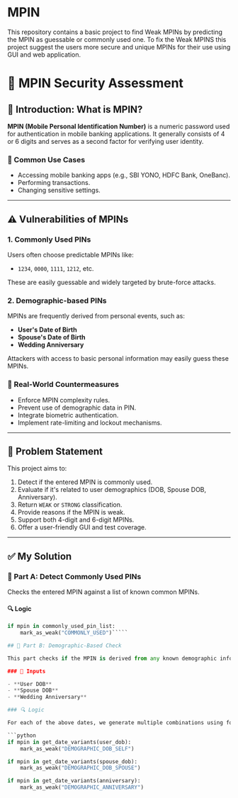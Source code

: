 # MPIN
This repository contains a basic project to find Weak MPINs by predicting the MPIN as guessable or commonly used one. To fix the Weak MPINS this project suggest the users more secure and unique MPINs for their use using GUI and web application.

# 🔐 MPIN Security Assessment

## 📘 Introduction: What is MPIN?

**MPIN (Mobile Personal Identification Number)** is a numeric password used for authentication in mobile banking applications. It generally consists of 4 or 6 digits and serves as a second factor for verifying user identity.

### 🏦 Common Use Cases
- Accessing mobile banking apps (e.g., SBI YONO, HDFC Bank, OneBanc).
- Performing transactions.
- Changing sensitive settings.

---

## ⚠️ Vulnerabilities of MPINs

### 1. **Commonly Used PINs**
Users often choose predictable MPINs like:
- `1234`, `0000`, `1111`, `1212`, etc.

These are easily guessable and widely targeted by brute-force attacks.

### 2. **Demographic-based PINs**
MPINs are frequently derived from personal events, such as:
- **User's Date of Birth**
- **Spouse's Date of Birth**
- **Wedding Anniversary**

Attackers with access to basic personal information may easily guess these MPINs.

### 🔐 Real-World Countermeasures
- Enforce MPIN complexity rules.
- Prevent use of demographic data in PIN.
- Integrate biometric authentication.
- Implement rate-limiting and lockout mechanisms.

---

## 📌 Problem Statement

This project aims to:
1. Detect if the entered MPIN is commonly used.
2. Evaluate if it's related to user demographics (DOB, Spouse DOB, Anniversary).
3. Return `WEAK` or `STRONG` classification.
4. Provide reasons if the MPIN is weak.
5. Support both 4-digit and 6-digit MPINs.
6. Offer a user-friendly GUI and test coverage.

---

## ✅ My Solution

### 🧩 Part A: Detect Commonly Used PINs
Checks the entered MPIN against a list of known common MPINs.

#### 🔍 Logic
```python
if mpin in commonly_used_pin_list:
    mark_as_weak("COMMONLY_USED")`````

## 🧩 Part B: Demographic-Based Check

This part checks if the MPIN is derived from any known demographic information that users often use out of convenience. These combinations are predictable and weaken the MPIN's security.

### 🧠 Inputs

- **User DOB**
- **Spouse DOB**
- **Wedding Anniversary**

### 🔍 Logic

For each of the above dates, we generate multiple combinations using formats like `DDMM`, `MMDD`, `YYMMDD`, `YYYYMM`, etc., and check whether the given MPIN matches any of these combinations.

```python
if mpin in get_date_variants(user_dob):
    mark_as_weak("DEMOGRAPHIC_DOB_SELF")

if mpin in get_date_variants(spouse_dob):
    mark_as_weak("DEMOGRAPHIC_DOB_SPOUSE")

if mpin in get_date_variants(anniversary):
    mark_as_weak("DEMOGRAPHIC_ANNIVERSARY")
